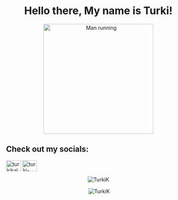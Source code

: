 <h1 align="center">Hello there, My name is Turki!</h1>
<p align="center"><img src="https://thumbs.gfycat.com/EnergeticHilariousKusimanse-max-1mb.gif" alt="Man running" class="header-img" width="300" height="300"></p>

<h2 align="left">Check out my socials:</h3>
<p align="left">
<a href="https://twitter.com/turkikalqou" target="blank"><img align="center" src="https://raw.githubusercontent.com/rahuldkjain/github-profile-readme-generator/master/src/images/icons/Social/twitter.svg" alt="turkikalqou" height="30" width="40" /></a>
<a href="https://linkedin.com/in/turkikalqou" target="blank"><img align="center" src="https://raw.githubusercontent.com/rahuldkjain/github-profile-readme-generator/master/src/images/icons/Social/linked-in-alt.svg" alt="turki-alkazman" height="30" width="40" /></a>
</p>

<p align="center"><img align="center" src="https://github-readme-stats.vercel.app/api/top-langs?username=TurkiK&show_icons=true&locale=en&layout=compact" alt="TurkiK" /></p>

<p align="center">&nbsp;<img align="center" src="https://github-readme-stats.vercel.app/api?username=TurkiK&show_icons=true&locale=en" alt="TurkiK" /></p>
